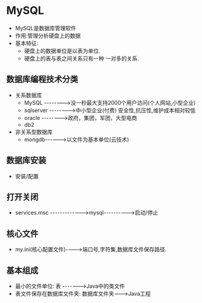 MySQL
=====
* MySQL是数据库管理软件
* 作用:管理分析硬盘上的数据
* 基本特征:
	+ 硬盘上的数据单位是以表为单位.
	+ 硬盘上的表与表之间关系只有一种 一对多的关系.

数据库编程技术分类
--------------
* 关系数据库
	+ MySQL     -------->没一秒最大支持2000个用户访问(个人网站,小型企业)
	+ sqlserver -------->中小型企业(付费) 安全性,抗压性,维护成本相对较低
	+ oracle    -------->政府，集团，军团，大型电商
	+ db2
* 非关系型数据库
	+ mongdb------>以文件为基本单位(云技术)

数据库安装
--------
* 安装/配置

打开关闭
-------
* services.msc ------------->mysql---------->启动/停止

核心文件
-------
* my.ini(核心配置文件)---->端口号,字符集,数据库文件保存路径.

基本组成
-------
* 最小的文件单位:			表    ------->Java中的类文件
* 表文件保存在数据库文件夹:		数据库文件夹--->Java工程	




